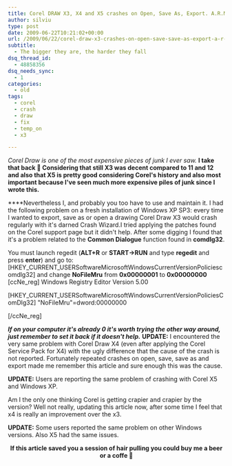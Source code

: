 ```yaml
---
title: Corel DRAW X3, X4 and X5 crashes on Open, Save As, Export. A.R.M. error.
author: silviu
type: post
date: 2009-06-22T10:21:02+00:00
url: /2009/06/22/corel-draw-x3-crashes-on-open-save-save-as-export-a-r-m/
subtitle:
  - The bigger they are, the harder they fall
dsq_thread_id:
  - 48858356
dsq_needs_sync:
  - 1
categories:
  - old
tags:
  - corel
  - crash
  - draw
  - fix
  - temp_on
  - x3

---
```

_Corel Draw is one of the most expensive pieces of junk I ever saw._ **I take that back 🙂 Considering that still X3 was decent compared to 11 and 12 and also that X5 is pretty good considering Corel's history and also most important because I've seen much more expensive piles of junk since I wrote this.**

 ****Nevertheless I, and probably you too have to use and maintain it. I had the following problem on a fresh installation of Windows XP SP3: every time I wanted to export, save as or open a drawing Corel Draw X3 would crash regularly with it's darned Crash Wizard.I tried applying the patches found on the Corel support page but it didn't help. After some digging I found that it's a problem related to the **Common Dialogue** function found in **comdlg32**.

You must launch regedit (**ALT+R** or **START->RUN** and type **regedit** and press **enter**) and go to:
[HKEY_CURRENT_USERSoftwareMicrosoftWindowsCurrentVersionPoliciescomdlg32]
and change **NoFileMru** from **0x00000001** to **0x00000000**
[ccNe_reg]
Windows Registry Editor Version 5.00

[HKEY_CURRENT_USERSoftwareMicrosoftWindowsCurrentVersionPoliciesComDlg32]
"NoFileMru"=dword:00000000

[/ccNe_reg]

**_If on your computer it's already 0 it's worth trying the other way around, just remember to set it back if it doesn't help._**
**UPDATE:** I encountered the very same problem with Corel Draw X4 (even after applying the Corel Service Pack for X4) with the ugly difference that the cause of the crash is not reported. Fortunately repeated crashes on open, save, save as and export made me remember this article and sure enough this was the cause.

**UPDATE:** Users are reporting the same problem of crashing with Corel X5 and Windows XP.

Am I the only one thinking Corel is getting crapier and crapier by the version? Well not really, updating this article now, after some time I feel that x4 is really an improvement over the x3.

**UPDATE:** Some users reported the same problem on other Windows versions. Also X5 had the same issues.

<p style="text-align: center">
  <strong>If this article saved you a session of hair pulling you could buy me a beer or a coffe 🙂</strong>
</p>

[<img decoding="async" src="https://www.paypal.com/en_US/i/btn/btn_donate_LG.gif" alt="" />][1]



 [1]: https://www.paypal.com/cgi-bin/webscr?cmd=_donations&business=NM3TEVVVV7D52&lc=RO&item_name=sgvulcan%2ecom&item_number=corel&currency_code=USD&bn=PP%2dDonationsBF%3abtn_donate_LG%2egif%3aNonHosted